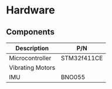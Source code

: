 # Hardware

## Components
| Description | P/N |
| --- | --- |
| Microcontroller | STM32f411CE |
| Vibrating Motors | |
| IMU | BNO055 |
